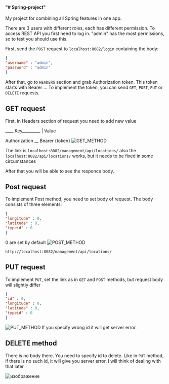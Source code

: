 #### "# Spring-project"

My project for combining all Spring features in one app.

There are 3 users with different roles, each has different permission. To access REST API you first need to log in. "admin" has the most permissions, so to test you should use this.

First, send the `POST` request to `localhost:8082/login` containing the body:
```JSON
{
"username" : "admin",
"password" : "admin"
}
```
After that, go to `HEADERS` section and grab Authorization token. This token starts with Bearer ... To implement the token, you can send `GET`, `POST`, `PUT` or `DELETE` requests.

## GET request
First, in Headers section of request you need to add new value

____ Key_________  | Value 

Authorization __ Bearer {token}
![GET_METHOD](https://user-images.githubusercontent.com/56115778/124316069-ac1e6480-db7d-11eb-9f22-c9ca168c0df4.png)

The link is `localhost:8082/management/api/locations/` also the `localhost:8082/api/locations/` works, but it needs to be fixed in some circumstances

After that you will be able to see the responce body.

## Post request

To implement Post method, you need to set body of request. The body consists of three elements:

```JSON
{
"longitude" : 0,
"latitude" : 0,
"typeid" : 0
}
```
0 are set by default
![POST_METHOD](https://user-images.githubusercontent.com/56115778/124316439-45e61180-db7e-11eb-9ac6-3f50829f27dd.png)


`http://localhost:8082/management/api/locations/`

## PUT request

To implement `PUT`, set the link as in `GET` and `POST` methods, but request body will slightly differ

```JSON
{
"id" : 0,
"longitude" : 0,
"latitude" : 0,
"typeid" : 0
}
```

![PUT_METHOD](https://user-images.githubusercontent.com/56115778/124316712-b2f9a700-db7e-11eb-88c7-3f94536a32a8.png)
If you specify wrong id it will get server error.

## DELETE method

There is no body there. You need to specify id to delete. Like in `PUT` method, if there is no such id, it will give you server error. I will think of dealing with that later

![изображение](https://user-images.githubusercontent.com/56115778/124317806-6c0cb100-db80-11eb-8a13-858b7bc7e349.png)


